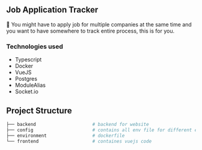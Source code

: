 ## Job Application Tracker

📅 You might have to apply job for multiple companies at the same time and you want to have somewhere to track entire process,
this is for you.

### Technologies used

- Typescript
- Docker
- VueJS
- Postgres
- ModuleAlias
- Socket.io

## Project Structure

```bash
├── backend                     # backend for website
├── config                      # contains all env file for different environments
├── environment                 # dockerfile
└── frontend                    # containes vuejs code
```
